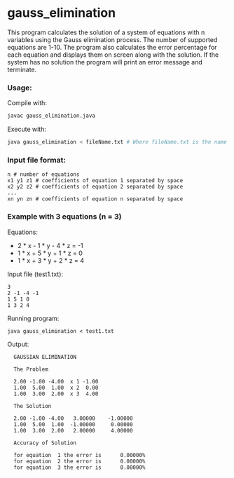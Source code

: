 # gauss_elimination

This program calculates the solution of a system of equations with n variables using the Gauss elimination process. The number of supported equations are 1-10. The program also calculates the error percentage for each equation and displays them on screen along with the solution. If the system has no solution the program will print an error message and terminate.

### Usage:
Compile with:  
```bash
javac gauss_elimination.java
```

Execute with:
```bash
java gauss_elimination < fileName.txt # Where fileName.txt is the name of the input file
```

### Input file format:
```
n # number of equations
x1 y1 z1 # coefficients of equation 1 separated by space
x2 y2 z2 # coefficients of equation 2 separated by space
...
xn yn zn # coefficients of equation n separated by space
```

### Example with 3 equations (n = 3)

Equations:
- 2 * x - 1 * y - 4 * z = -1
- 1 * x + 5 * y + 1 * z = 0
- 1 * x + 3 * y + 2 * z = 4

Input file (test1.txt):
```
3 
2 -1 -4 -1
1 5 1 0
1 3 2 4
```

Running program: 
```
java gauss_elimination < test1.txt
```

Output: 
```
  GAUSSIAN ELIMINATION

  The Problem

  2.00 -1.00 -4.00	x 1	-1.00
  1.00  5.00  1.00	x 2	 0.00
  1.00  3.00  2.00	x 3	 4.00

  The Solution

  2.00 -1.00 -4.00	 3.00000	-1.00000
  1.00  5.00  1.00	-1.00000	 0.00000
  1.00  3.00  2.00	 2.00000	 4.00000

  Accuracy of Solution

  for equation  1 the error is 	    0.00000%
  for equation  2 the error is 	    0.00000%
  for equation  3 the error is 	    0.00000%
```
